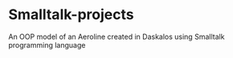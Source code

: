# Smalltalk-projects
An OOP model of an Aeroline created in Daskalos using Smalltalk programming language
